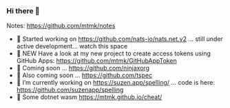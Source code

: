 ### Hi there 👋

Notes: https://github.com/mtmk/notes

- 🌟 Started working on https://github.com/nats-io/nats.net.v2 ... still under active development... watch this space
- 🌟 NEW Have a look at my new project to create access tokens using GitHub Apps: https://github.com/mtmk/GitHubAppToken
- 🔭 Coming soon ...  https://github.com/ninjaxorg
- 🔭 Also coming soon ...  https://github.com/tspec
- 🔭 I’m currently working on https://suzen.app/spelling/ ... code is here: https://github.com/suzenapp/spelling
- 🌱 Some dotnet wasm https://mtmk.github.io/cheat/

<!--
**mtmk/mtmk** is a ✨ _special_ ✨ repository because its `README.md` (this file) appears on your GitHub profile.

Here are some ideas to get you started:

- 🔭 I’m currently working on ...
- 🌱 I’m currently learning ...
- 👯 I’m looking to collaborate on ...
- 🤔 I’m looking for help with ...
- 💬 Ask me about ...
- 📫 How to reach me: ...
- 😄 Pronouns: ...
- ⚡ Fun fact: ...
-->
